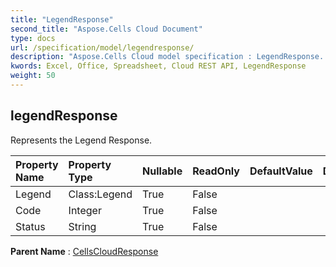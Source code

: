 ```yaml
---
title: "LegendResponse"
second_title: "Aspose.Cells Cloud Document"
type: docs
url: /specification/model/legendresponse/
description: "Aspose.Cells Cloud model specification : LegendResponse. Effortlessly handle Excel and other spreadsheet documents with features like opening, generating, editing, splitting, merging, comparing, and converting."
kwords: Excel, Office, Spreadsheet, Cloud REST API, LegendResponse
weight: 50
---
```


## **legendResponse**

Represents the Legend Response. 

| Property Name | Property Type | Nullable |  ReadOnly | DefaultValue | Description | 
| :- | :- | :- |:- |  :- | :- |
| Legend | Class:Legend | True |  False |  |  |  
| Code | Integer | True |  False |  |  |  
| Status | String | True |  False |  |  |  

**Parent Name** : [CellsCloudResponse](/specification/model/cellscloudresponse)

